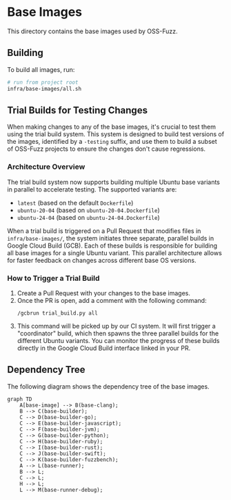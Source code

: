 # Base Images

This directory contains the base images used by OSS-Fuzz.

## Building

To build all images, run:

```bash
# run from project root
infra/base-images/all.sh
```

## Trial Builds for Testing Changes

When making changes to any of the base images, it's crucial to test them using the trial build system. This system is designed to build test versions of the images, identified by a `-testing` suffix, and use them to build a subset of OSS-Fuzz projects to ensure the changes don't cause regressions.

### Architecture Overview

The trial build system now supports building multiple Ubuntu base variants in parallel to accelerate testing. The supported variants are:
- `latest` (based on the default `Dockerfile`)
- `ubuntu-20-04` (based on `ubuntu-20-04.Dockerfile`)
- `ubuntu-24-04` (based on `ubuntu-24-04.Dockerfile`)

When a trial build is triggered on a Pull Request that modifies files in `infra/base-images/`, the system initiates three separate, parallel builds in Google Cloud Build (GCB). Each of these builds is responsible for building all base images for a single Ubuntu variant. This parallel architecture allows for faster feedback on changes across different base OS versions.

### How to Trigger a Trial Build

1.  Create a Pull Request with your changes to the base images.
2.  Once the PR is open, add a comment with the following command:
    ```
    /gcbrun trial_build.py all
    ```
3.  This command will be picked up by our CI system. It will first trigger a "coordinator" build, which then spawns the three parallel builds for the different Ubuntu variants. You can monitor the progress of these builds directly in the Google Cloud Build interface linked in your PR.

## Dependency Tree

The following diagram shows the dependency tree of the base images.

```mermaid
graph TD
    A[base-image] --> B(base-clang);
    B --> C(base-builder);
    C --> D(base-builder-go);
    C --> E(base-builder-javascript);
    C --> F(base-builder-jvm);
    C --> G(base-builder-python);
    C --> H(base-builder-ruby);
    C --> I(base-builder-rust);
    C --> J(base-builder-swift);
    C --> K(base-builder-fuzzbench);
    A --> L(base-runner);
    B --> L;
    C --> L;
    H --> L;
    L --> M(base-runner-debug);
```
